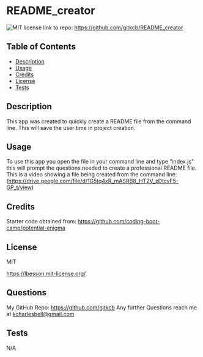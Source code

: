 # README_creator
![MIT license](https://img.shields.io/badge/License-MIT-blue.svg)
link to repo: https://github.com/gitkcb/README_creator

## Table of Contents 
- [Description](#description)
- [Usage](#usage)
- [Credits](#credits)
- [License](#license)
- [Tests](#tests)

## Description
This app was created to quickly create a README file from the command line. This will save the user time in project creation. 

## Usage
To use this app you open the file in your command line and type "index.js" this will prompt the questions needed to create a professional README file. 
This is a video showing a file being created from the command line:(https://drive.google.com/file/d/1G5tq4xR_mASRB8_HT2V_zDtcvF5-GP_t/view)
## Credits
Starter code obtained from: https://github.com/coding-boot-camp/potential-enigma

## License
MIT

https://lbesson.mit-license.org/

## Questions
My GitHub Repo: https://github.com/gitkcb
Any further Questions reach me at kcharlesbell@gmail.com


## Tests
N/A



